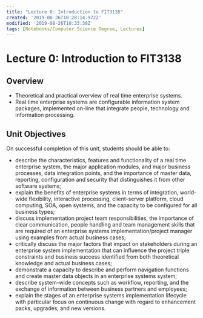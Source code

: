 ```yaml
---
title: "Lecture 0: Introduction to FIT3138"
created: '2019-08-26T10:28:14.972Z'
modified: '2019-08-26T10:33:38Z'
tags: [Notebooks/Computer Science Degree, Lectures]
---
```


# Lecture 0: Introduction to FIT3138

## Overview

* Theoretical and practical overview of real time enterprise systems.
* Real time enterprise systems are configurable information system packages, implemented on-line that integrate people, technology and information processing.
## Unit Objectives

On successful completion of this unit, students should be able to:

* describe the characteristics, features and functionality of a real time enterprise system, the major application modules, and major business processes, data integration points, and the importance of master data, reporting, configuration and security that distinguishes it from other software systems;
* explain the benefits of enterprise systems in terms of integration, world-wide flexibility, interactive processing, client-server platform, cloud computing, SOA, open systems, and the capacity to be configured for all business types;
* discuss implementation project team responsibilities, the importance of clear communication, people handling and team management skills that are required of an enterprise systems implementation/project manager using examples from actual business cases;
* critically discuss the major factors that impact on stakeholders during an enterprise system implementation that can influence the project triple constraints and business success identified from both theoretical knowledge and actual business cases;
* demonstrate a capacity to describe and perform navigation functions and create master data objects in an enterprise systems system;
* describe system-wide concepts such as workflow, reporting, and the exchange of information between business partners and employees;
* explain the stages of an enterprise systems implementation lifecycle with particular focus on continuous change with regard to enhancement packs, upgrades, and new versions.
